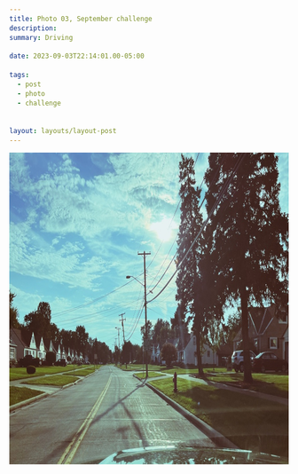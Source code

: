 ```yaml
---
title: Photo 03, September challenge
description:
summary: Driving

date: 2023-09-03T22:14:01.00-05:00

tags:
  - post
  - photo
  - challenge


layout: layouts/layout-post
---
```

<img width="1000" height="562" class="img-border" src="/img/2023-09-03-driving.jpeg" alt="a clear road, as seen from inside car" />

